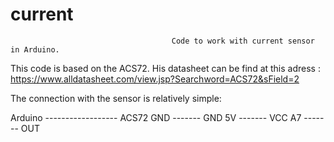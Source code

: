 # current
                                        Code to work with current sensor in Arduino.

This code is based on the ACS72. His datasheet can be find at this adress : https://www.alldatasheet.com/view.jsp?Searchword=ACS72&sField=2

The connection with the sensor is relatively simple:

Arduino         ------------------      ACS72
GND                 -------              GND
5V                  -------              VCC
A7                  -------              OUT

